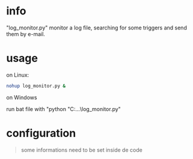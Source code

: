 # info

"log_monitor.py" monitor a log file, searching for some triggers and send them by e-mail.

# usage

on Linux:
```sh
nohup log_monitor.py &
```

on Windows

run bat file with "python "C:\...\log_monitor.py"

# configuration

> some informations need to be set inside de code






